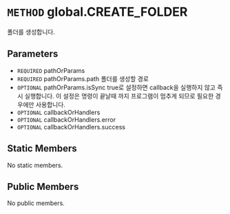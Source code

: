 # `METHOD` global.CREATE_FOLDER
폴더를 생성합니다.

## Parameters
* `REQUIRED` pathOrParams 
* `REQUIRED` pathOrParams.path	폴더를  생성할 경로
* `OPTIONAL` pathOrParams.isSync	true로  설정하면 callback을 실행하지 않고 즉시 실행합니다. 이 설정은 명령이 끝날때 까지 프로그램이 멈추게 되므로 필요한 경우에만 사용합니다.
* `OPTIONAL` callbackOrHandlers 
* `OPTIONAL` callbackOrHandlers.error 
* `OPTIONAL` callbackOrHandlers.success 

## Static Members
No static members.

## Public Members
No public members.
